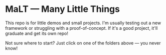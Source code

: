 # MaLT &mdash; Many Little Things

This repo is for little demos and small projects. I'm usually testing out a new
framework or struggling with a proof-of-concept. If it's a good project, it'll
graduate and get its own repo!

Not sure where to start? Just click on one of the folders above &mdash; you never know!
